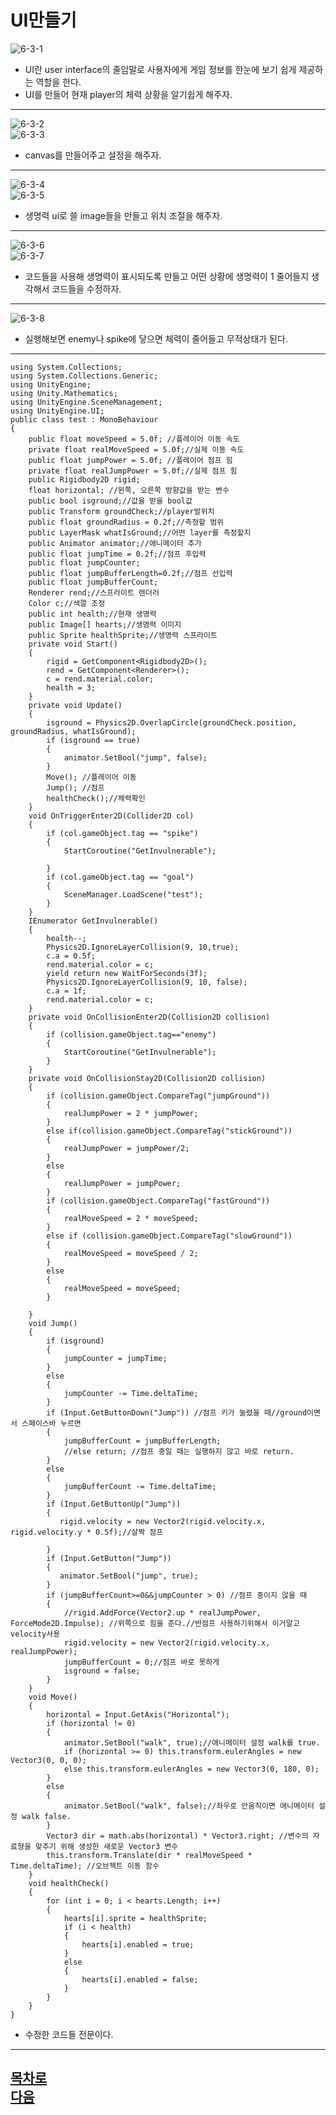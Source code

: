 UI만들기
=======================
![6-3-1](https://github.com/isp829/HU/blob/master/images/lecutre6/6-3/6-3-1.PNG)  
* UI란 user interface의 줄임말로 사용자에게 게임 정보를 한눈에 보기 쉽게 제공하는 역할을 한다.  
* UI를 만들어 현재 player의 체력 상황을 알기쉽게 해주자.  
--------------------------------------     
![6-3-2](https://github.com/isp829/HU/blob/master/images/lecutre6/6-3/6-3-2.PNG)  
![6-3-3](https://github.com/isp829/HU/blob/master/images/lecutre6/6-3/6-3-3.PNG)  
* canvas를 만들어주고 설정을 해주자.  
--------------------------------------     
![6-3-4](https://github.com/isp829/HU/blob/master/images/lecutre6/6-3/6-3-4.PNG)  
![6-3-5](https://github.com/isp829/HU/blob/master/images/lecutre6/6-3/6-3-5.PNG)  
* 생명력 ui로 쓸 image들을 만들고 위치 조절을 해주자.   
--------------------------------------     
![6-3-6](https://github.com/isp829/HU/blob/master/images/lecutre6/6-3/6-3-6.PNG)  
![6-3-7](https://github.com/isp829/HU/blob/master/images/lecutre6/6-3/6-3-7.PNG)  
* 코드들을 사용해 생명력이 표시되도록 만들고 어떤 상황에 생명력이 1 줄어들지 생각해서 코드들을 수정하자.  
--------------------------------------  
![6-3-8](https://github.com/isp829/HU/blob/master/images/lecutre6/6-3/6-3-8.PNG)  
* 실행해보면 enemy나 spike에 닿으면 체력이 줄어들고 무적상태가 된다.   
--------------------------------------     
```
using System.Collections;
using System.Collections.Generic;
using UnityEngine;
using Unity.Mathematics;
using UnityEngine.SceneManagement;
using UnityEngine.UI;
public class test : MonoBehaviour
{
    public float moveSpeed = 5.0f; //플레이어 이동 속도
    private float realMoveSpeed = 5.0f;//실제 이동 속도
    public float jumpPower = 5.0f; //플레이어 점프 힘
    private float realJumpPower = 5.0f;//실제 점프 힘
    public Rigidbody2D rigid;
    float horizontal; //왼쪽, 오른쪽 방향값을 받는 변수
    public bool isground;//값을 받을 bool값
    public Transform groundCheck;//player발위치
    public float groundRadius = 0.2f;//측정할 범위
    public LayerMask whatIsGround;//어떤 layer를 측정할지
    public Animator animator;//애니메이터 추가
    public float jumpTime = 0.2f;//점프 후입력
    public float jumpCounter;
    public float jumpBufferLength=0.2f;//점프 선입력
    public float jumpBufferCount;
    Renderer rend;//스프라이트 렌더러   
    Color c;//색깔 조정
    public int health;//현재 생명력
    public Image[] hearts;//생명력 이미지
    public Sprite healthSprite;//생명력 스프라이트 
    private void Start()
    {
        rigid = GetComponent<Rigidbody2D>();
        rend = GetComponent<Renderer>();
        c = rend.material.color;
        health = 3;
    }
    private void Update()
    {
        isground = Physics2D.OverlapCircle(groundCheck.position, groundRadius, whatIsGround);
        if (isground == true)
        {
            animator.SetBool("jump", false);
        }
        Move(); //플레이어 이동
        Jump(); //점프  
        healthCheck();//체력확인
    }
    void OnTriggerEnter2D(Collider2D col)
    {
        if (col.gameObject.tag == "spike")
        {
            StartCoroutine("GetInvulnerable");
           
        }
        if (col.gameObject.tag == "goal")
        {
            SceneManager.LoadScene("test");
        }
    }
    IEnumerator GetInvulnerable() 
    {
        health--;
        Physics2D.IgnoreLayerCollision(9, 10,true);
        c.a = 0.5f;
        rend.material.color = c;
        yield return new WaitForSeconds(3f);
        Physics2D.IgnoreLayerCollision(9, 10, false);
        c.a = 1f;
        rend.material.color = c;
    }
    private void OnCollisionEnter2D(Collision2D collision)
    {
        if (collision.gameObject.tag=="enemy")
        {
            StartCoroutine("GetInvulnerable");
        }
    }
    private void OnCollisionStay2D(Collision2D collision)
    {
        if (collision.gameObject.CompareTag("jumpGround"))
        {
            realJumpPower = 2 * jumpPower;
        }
        else if(collision.gameObject.CompareTag("stickGround"))
        {
            realJumpPower = jumpPower/2;
        }
        else
        {
            realJumpPower = jumpPower;
        }
        if (collision.gameObject.CompareTag("fastGround"))
        {
            realMoveSpeed = 2 * moveSpeed;
        }
        else if (collision.gameObject.CompareTag("slowGround"))
        {
            realMoveSpeed = moveSpeed / 2;
        }
        else
        {
            realMoveSpeed = moveSpeed;
        }

    }
    void Jump()
    {
        if (isground)
        {
            jumpCounter = jumpTime;
        }
        else
        {
            jumpCounter -= Time.deltaTime;
        }
        if (Input.GetButtonDown("Jump")) //점프 키가 눌렸을 때//ground이면서 스페이스바 누르면 
        {
            jumpBufferCount = jumpBufferLength; 
            //else return; //점프 중일 때는 실행하지 않고 바로 return.
        }
        else
        {
            jumpBufferCount -= Time.deltaTime;
        }
        if (Input.GetButtonUp("Jump")) 
        {
           rigid.velocity = new Vector2(rigid.velocity.x, rigid.velocity.y * 0.5f);//살짝 점프
           
        }
        if (Input.GetButton("Jump"))
        {
           animator.SetBool("jump", true);
        }
        if (jumpBufferCount>=0&&jumpCounter > 0) //점프 중이지 않을 때
        {
            //rigid.AddForce(Vector2.up * realJumpPower, ForceMode2D.Impulse); //위쪽으로 힘을 준다.//반점프 사용하기위해서 이거말고 velocity사용
            rigid.velocity = new Vector2(rigid.velocity.x, realJumpPower);
            jumpBufferCount = 0;//점프 바로 못하게
            isground = false;
        }
    }
    void Move()
    {
        horizontal = Input.GetAxis("Horizontal");
        if (horizontal != 0)
        {
            animator.SetBool("walk", true);//애니메이터 설정 walk를 true.
            if (horizontal >= 0) this.transform.eulerAngles = new Vector3(0, 0, 0);
            else this.transform.eulerAngles = new Vector3(0, 180, 0);
        }
        else 
        {
            animator.SetBool("walk", false);//좌우로 안움직이면 애니메이터 설정 walk false.
        }
        Vector3 dir = math.abs(horizontal) * Vector3.right; //변수의 자료형을 맞추기 위해 생성한 새로운 Vector3 변수
        this.transform.Translate(dir * realMoveSpeed * Time.deltaTime); //오브젝트 이동 함수
    }
    void healthCheck() 
    {
        for (int i = 0; i < hearts.Length; i++) 
        {
            hearts[i].sprite = healthSprite;
            if (i < health)
            {
                hearts[i].enabled = true;
            }
            else 
            {
                hearts[i].enabled = false;
            }
        }
    }
}

```
* 수정한 코드들 전문이다.  
-------------
[목차로](https://github.com/isp829/HU/blob/master/README.md)  
[다음](https://github.com/isp829/HU/blob/master/lecture/lecture6-4.md)   
-----------------------------  

